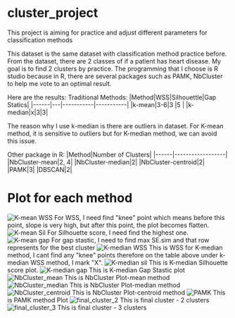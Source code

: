 # cluster_project
This project is aiming for practice and adjust different parameters for classification methods

This dataset is the same dataset with classification method practice before. From the dataset, there are 2 classes of if a patient has heart disease. My goal is to find 2 clusters by practice. 
The programming that I choose is R studio because in R, there are several packages such as PAMK, NbCluster to help me vote to an optimal result.

Here are the results:
Traditional Methods:
|Method|WSS|Silhouettle|Gap Statics|
|------|---|-----------|-----------|
|k-mean|3-6|3          |5          |
|k-median|x|3|3|

The reason why I use k-median is there are outliers in dataset. For K-mean method, it is sensitive to outliers but for K-median method, we can avoid this issue.

Other package in R:
|Method|Number of Clusters|
|------|------------------|
|NbCluster-mean|2, 4|
|NbCluster-median|2|
|NbCluster-centroid|2|
|PAMK|3|
|DBSCAN|2|

# Plot for each method
![K-mean WSS](https://github.com/qifan-code/cluster_project/assets/64823500/e67b92b2-1d87-4f98-a942-3ddbc7a15688)
For WSS, I need find "knee" point which means before this point, slope is very high, but after this point, the plot becomes flatten. 
![K-mean Sil](https://github.com/qifan-code/cluster_project/assets/64823500/d7ede7d8-d8d1-48ce-94bd-5bf57d29b861)
For Silhouette score, I need find the highest one. 
![K-mean gap](https://github.com/qifan-code/cluster_project/assets/64823500/6aa81bda-ef35-4c1b-817a-18a757c2368f)
For gap stastic, I need to find max SE.sim and that row represents for the best cluster
![K-median WSS](https://github.com/qifan-code/cluster_project/assets/64823500/3c675a56-194e-4a57-8f01-58d0e1c32725)
This is WSS for K-median method, I cant find any "knee" points therefore on the table above under k-median WSS method, I mark "X". 
![K-median sil](https://github.com/qifan-code/cluster_project/assets/64823500/255a1351-41d3-491e-a87d-804a35377ff7)
This is K-median Silhouette score plot. 
![K-median gap](https://github.com/qifan-code/cluster_project/assets/64823500/b62f7953-fb2f-4dcc-a356-1e9743e9635e)
This is K-median Gap Stastic plot
![NbCluster_mean](https://github.com/qifan-code/cluster_project/assets/64823500/6fabbe07-168e-4c97-9eb9-21f84b6a62f6)
This is NbCluster Plot-mean method
![NbCluster_median](https://github.com/qifan-code/cluster_project/assets/64823500/7a146be1-7f9c-4f6e-a1de-0d2ec656ced9)
This is NbCluster Plot-median method
![NbCluster_centroid](https://github.com/qifan-code/cluster_project/assets/64823500/b2d6d9e6-72f4-45da-a024-5b52ebacbebf)
This is NbCluster Plot-centroid method
![PAMK](https://github.com/qifan-code/cluster_project/assets/64823500/f614e57e-d859-4bb9-9523-763e910b92e9)
This is PAMK method Plot
![final_cluster_2](https://github.com/qifan-code/cluster_project/assets/64823500/2df014ce-240b-4ba4-a768-57d02fa1461f)
This is final cluster - 2 clusters
![final_cluster_3](https://github.com/qifan-code/cluster_project/assets/64823500/55c18e9b-f14b-45cd-b08f-7418be509f68)
This is final cluster - 3 clusters



